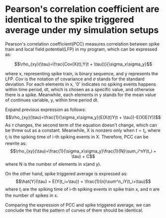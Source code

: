 # Pearson's correlation coefficient are identical to the spike triggered average under my simulation setups
Pearson's correlation coefficient(PCC) measures correlation between spike train and local field potential(LFP) in my program, which can be expressed as:

$$\rho_{xy}(\tau)=\frac{Cov(X(t);Y(t + \tau))}{\sigma_x\sigma_y}$$

where x, representing spike train, is binary sequence, and y represents the LFP. $Cov$ is the notation of covariance and $\sigma$ stands for the standard deviation. For each elements in x, '0' indicates no spiking events happens within time period, dt, which is chosen as a specific value, and otherwise there is a spike. Meanwhile, each elements in y stands for the mean value of continues variable, y, within time period dt.

Expand previous expression as follows:
$$\rho_{xy}(\tau)=\frac{1}{\sigma_x\sigma_y}(E(X(t)Y(t + \tau))-E(X)E(Y))$$
As $\tau$ changes, the second term of the equation doesn't change, which can be threw out as a constant. Meanwhile, X is nonzero only when $t = t_i$, where $t_i$ is the spiking time of i-th spiking events in X. Therefore, PCC can be rewrite as:
$$\rho_{xy}(\tau)=\frac{1}{\sigma_x\sigma_y}\frac{1}{N}\sum_i^nY(t_i + \tau) + C$$
where N is the number of elements in x(and y).

On the other hand, spike triggered average is expressed as:
$$\hat{Y}(\tau) = E(Y(t_i+\tau)) = \frac{1}{n}\sum^n_iY(t_i+\tau)$$
where $t_i$ are the spiking time of i-th spiking events in spike train x, and n are the number of spikes in x.

Comparing the expression of PCC and spike triggered average, we can conclude the that the pattern of curves of them should be identical.
